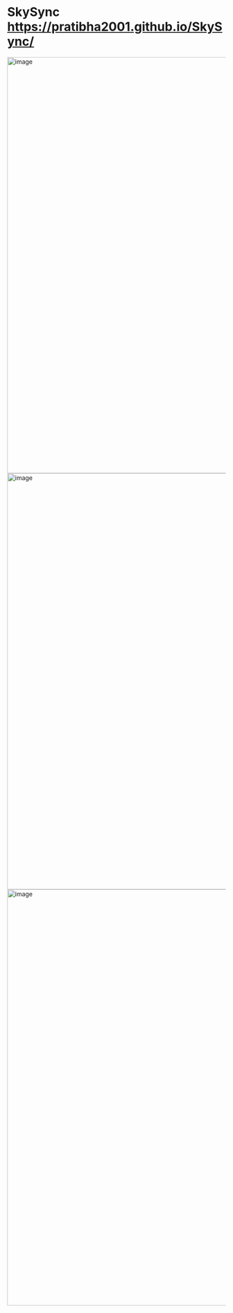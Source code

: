 # SkySync https://pratibha2001.github.io/SkySync/


<img width="960" alt="image" src="https://github.com/pratibha2001/SkySync/assets/85070588/d228176c-2a65-4942-b354-90f2fcd3f725">
<img width="960" alt="image" src="https://github.com/pratibha2001/SkySync/assets/85070588/d2e95347-cde0-4dae-a96c-cb3ef78cfa34">
<img width="960" alt="image" src="https://github.com/pratibha2001/SkySync/assets/85070588/0308bcb2-f091-48d2-b64b-8104cfb421ba">

